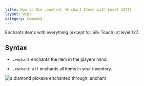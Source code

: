 ```yaml
---
title: How to Use .enchant (Enchant Items with Level 127!)
layout: wiki
category: Command
---
```

Enchants items with everything (except for Silk Touch) at level 127.

## Syntax
- `.enchant` enchants the item in the players hand.

- `.enchant all` enchants all items in your inventory.

![a diamond pickaxe enchanted through .enchant](https://cloud.githubusercontent.com/assets/11584045/13553646/c82b814a-e398-11e5-9726-eafffab83f92.png)

